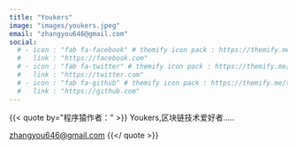 ```yaml
---
title: "Youkers"
image: "images/youkers.jpeg"
email: "zhangyou646@gmail.com"
social:
  # - icon : "fab fa-facebook" # themify icon pack : https://themify.me/themify-icons
  #   link : "https://facebook.com"
  # - icon : "fab fa-twitter" # themify icon pack : https://themify.me/themify-icons
  #   link : "https://twitter.com"
  # - icon : "fab fa-github" # themify icon pack : https://themify.me/themify-icons
  #   link : "https://github.com"
---
```


{{< quote by="程序猿作者：" >}}
Youkers,区块链技术爱好者.....    

zhangyou646@gmail.com
{{</ quote >}}